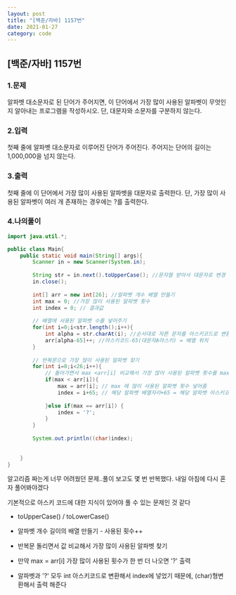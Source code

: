 ```yaml
---
layout: post
title: "[백준/자바] 1157번"
date: 2021-01-27
category: code
---
```

## [백준/자바] 1157번



### 1.문제

알파벳 대소문자로 된 단어가 주어지면, 이 단어에서 가장 많이 사용된 알파벳이 무엇인지 알아내는 프로그램을 작성하시오. 단, 대문자와 소문자를 구분하지 않는다.

### 2.입력

첫째 줄에 알파벳 대소문자로 이루어진 단어가 주어진다. 주어지는 단어의 길이는 1,000,000을 넘지 않는다.

### 3.출력

첫째 줄에 이 단어에서 가장 많이 사용된 알파벳을 대문자로 출력한다. 단, 가장 많이 사용된 알파벳이 여러 개 존재하는 경우에는 ?를 출력한다.

### 4.나의풀이

```java
import java.util.*;

public class Main{
    public static void main(String[] args){
        Scanner in = new Scanner(System.in);
        
        String str = in.next().toUpperCase(); //문자열 받아서 대문자로 변경
        in.close();
        
        int[] arr = new int[26]; //알파벳 개수 배열 만들기
        int max = 0; //가장 많이 사용된 알파벳 횟수
        int index = 0; // 결과값
        
        // 배열에 사용된 알파벳 수를 넣어주기
        for(int i=0;i<str.length();i++){
            int alpha = str.charAt(i); //순서대로 자른 문자를 아스키코드로 변환  
            arr[alpha-65]++; //아스키코드-65(대문자A아스키) = 배열 위치
        }     
        
        // 반복문으로 가장 많이 사용된 알파벳 찾기
        for(int i=0;i<26;i++){
            // 돌아가면서 max <arr[i] 비교해서 가장 많이 사용된 알파벳 횟수를 max에 넣어준다
            if(max < arr[i]){
                max = arr[i]; // max 에 많이 사용된 알파벳 횟수 넣어줌
                index = i+65; // 해당 알파벳 배열자리+65 = 해당 알파벳 아스키코드
                
            }else if(max == arr[i]) {
                index = '?';
            }
        }
        
        System.out.println((char)index);
      
        
    }
}
````

알고리즘 짜는게 너무 어려웠던 문제..풀이 보고도 몇 번 반복했다. 내일 아침에 다시 혼자 풀어봐야겠다

기본적으로 아스키 코드에 대한 지식이 있어야 풀 수 있는 문제인 것 같다

- toUpperCase() / toLowerCase()

- 알파벳 개수 길이의 배열 만들기 - 사용된 횟수++

- 반복문 돌리면서 값 비교해서 가장 많이 사용된 알파벳 찾기

- 만약 max = arr[i] 가장 많이 사용된 횟수가 한 번 더 나오면 '?' 출력 

- 알파벳과 '?' 모두 int 아스키코드로 변환해서 index에 넣었기 때문에, (char)형변환해서 출력 해준다







